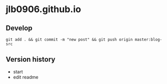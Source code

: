 # jlb0906.github.io

## Develop
```
git add . && git commit -m "new post" && git push origin master:blog-src
```

## Version history
* start
* edit readme 
